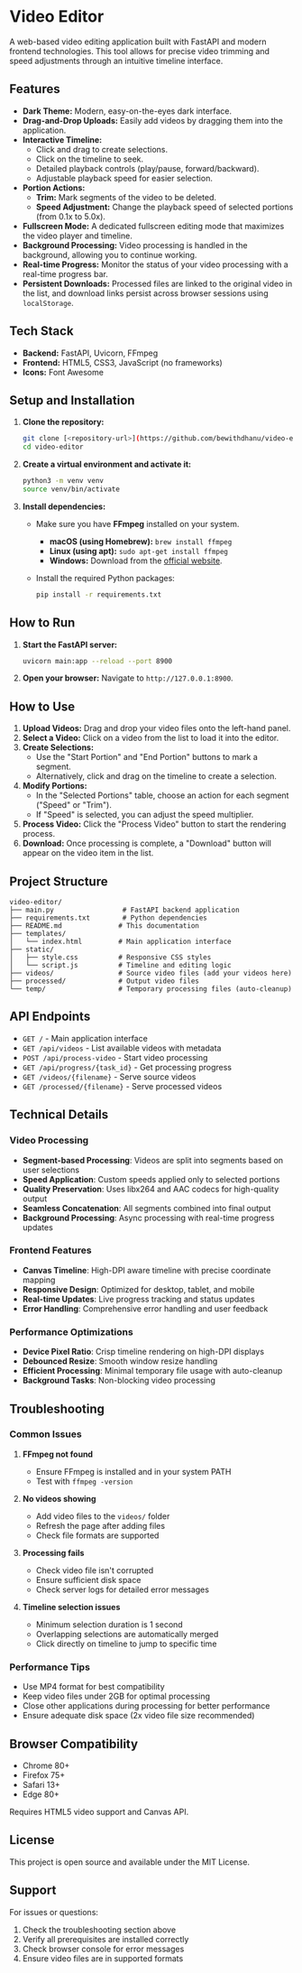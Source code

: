 # Video Editor

A web-based video editing application built with FastAPI and modern frontend technologies. This tool allows for precise video trimming and speed adjustments through an intuitive timeline interface.

## Features

- **Dark Theme:** Modern, easy-on-the-eyes dark interface.
- **Drag-and-Drop Uploads:** Easily add videos by dragging them into the application.
- **Interactive Timeline:**
    - Click and drag to create selections.
    - Click on the timeline to seek.
    - Detailed playback controls (play/pause, forward/backward).
    - Adjustable playback speed for easier selection.
- **Portion Actions:**
    - **Trim:** Mark segments of the video to be deleted.
    - **Speed Adjustment:** Change the playback speed of selected portions (from 0.1x to 5.0x).
- **Fullscreen Mode:** A dedicated fullscreen editing mode that maximizes the video player and timeline.
- **Background Processing:** Video processing is handled in the background, allowing you to continue working.
- **Real-time Progress:** Monitor the status of your video processing with a real-time progress bar.
- **Persistent Downloads:** Processed files are linked to the original video in the list, and download links persist across browser sessions using `localStorage`.

## Tech Stack

- **Backend:** FastAPI, Uvicorn, FFmpeg
- **Frontend:** HTML5, CSS3, JavaScript (no frameworks)
- **Icons:** Font Awesome

## Setup and Installation

1.  **Clone the repository:**
    ```bash
    git clone [<repository-url>](https://github.com/bewithdhanu/video-editor.git)
    cd video-editor
    ```

2.  **Create a virtual environment and activate it:**
    ```bash
    python3 -m venv venv
    source venv/bin/activate
    ```

3.  **Install dependencies:**
    - Make sure you have **FFmpeg** installed on your system.
      - **macOS (using Homebrew):** `brew install ffmpeg`
      - **Linux (using apt):** `sudo apt-get install ffmpeg`
      - **Windows:** Download from the [official website](https://ffmpeg.org/download.html).

    - Install the required Python packages:
      ```bash
      pip install -r requirements.txt
      ```

## How to Run

1.  **Start the FastAPI server:**
    ```bash
    uvicorn main:app --reload --port 8900
    ```
2.  **Open your browser:**
    Navigate to `http://127.0.0.1:8900`.

## How to Use

1.  **Upload Videos:** Drag and drop your video files onto the left-hand panel.
2.  **Select a Video:** Click on a video from the list to load it into the editor.
3.  **Create Selections:**
    - Use the "Start Portion" and "End Portion" buttons to mark a segment.
    - Alternatively, click and drag on the timeline to create a selection.
4.  **Modify Portions:**
    - In the "Selected Portions" table, choose an action for each segment ("Speed" or "Trim").
    - If "Speed" is selected, you can adjust the speed multiplier.
5.  **Process Video:** Click the "Process Video" button to start the rendering process.
6.  **Download:** Once processing is complete, a "Download" button will appear on the video item in the list.

## Project Structure

```
video-editor/
├── main.py                 # FastAPI backend application
├── requirements.txt        # Python dependencies
├── README.md              # This documentation
├── templates/
│   └── index.html         # Main application interface
├── static/
│   ├── style.css          # Responsive CSS styles
│   └── script.js          # Timeline and editing logic
├── videos/                # Source video files (add your videos here)
├── processed/             # Output video files
└── temp/                  # Temporary processing files (auto-cleanup)
```

## API Endpoints

- `GET /` - Main application interface
- `GET /api/videos` - List available videos with metadata
- `POST /api/process-video` - Start video processing
- `GET /api/progress/{task_id}` - Get processing progress
- `GET /videos/{filename}` - Serve source videos
- `GET /processed/{filename}` - Serve processed videos

## Technical Details

### Video Processing

- **Segment-based Processing**: Videos are split into segments based on user selections
- **Speed Application**: Custom speeds applied only to selected portions
- **Quality Preservation**: Uses libx264 and AAC codecs for high-quality output
- **Seamless Concatenation**: All segments combined into final output
- **Background Processing**: Async processing with real-time progress updates

### Frontend Features

- **Canvas Timeline**: High-DPI aware timeline with precise coordinate mapping
- **Responsive Design**: Optimized for desktop, tablet, and mobile
- **Real-time Updates**: Live progress tracking and status updates
- **Error Handling**: Comprehensive error handling and user feedback

### Performance Optimizations

- **Device Pixel Ratio**: Crisp timeline rendering on high-DPI displays
- **Debounced Resize**: Smooth window resize handling
- **Efficient Processing**: Minimal temporary file usage with auto-cleanup
- **Background Tasks**: Non-blocking video processing

## Troubleshooting

### Common Issues

1. **FFmpeg not found**
   - Ensure FFmpeg is installed and in your system PATH
   - Test with `ffmpeg -version`

2. **No videos showing**
   - Add video files to the `videos/` folder
   - Refresh the page after adding files
   - Check file formats are supported

3. **Processing fails**
   - Check video file isn't corrupted
   - Ensure sufficient disk space
   - Check server logs for detailed error messages

4. **Timeline selection issues**
   - Minimum selection duration is 1 second
   - Overlapping selections are automatically merged
   - Click directly on timeline to jump to specific time

### Performance Tips

- Use MP4 format for best compatibility
- Keep video files under 2GB for optimal processing
- Close other applications during processing for better performance
- Ensure adequate disk space (2x video file size recommended)

## Browser Compatibility

- Chrome 80+
- Firefox 75+
- Safari 13+
- Edge 80+

Requires HTML5 video support and Canvas API.

## License

This project is open source and available under the MIT License.

## Support

For issues or questions:
1. Check the troubleshooting section above
2. Verify all prerequisites are installed correctly
3. Check browser console for error messages
4. Ensure video files are in supported formats
